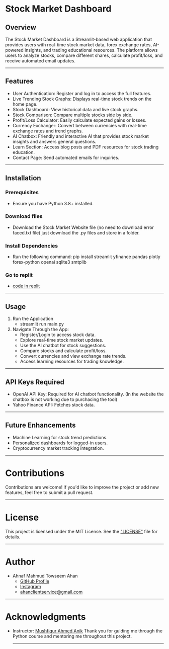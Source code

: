 # Stock Market Dashboard

## Overview

The Stock Market Dashboard is a Streamlit-based web application that provides 
users with real-time stock market data, forex exchange rates, AI-powered insights, and trading educational resources. 
The platform allows users to analyze stocks, 
compare different shares, calculate profit/loss, and receive automated email updates.

-----------

## Features

* User Authentication: Register and log in to access the full features.
* Live Trending Stock Graphs: Displays real-time stock trends on the home page.
* Stock Dashboard: View historical data and live stock graphs.
* Stock Comparison: Compare multiple stocks side by side.
* Profit/Loss Calculator: Easily calculate expected gains or losses.
* Currency Exchanger: Convert between currencies with real-time exchange rates and trend graphs.
* AI Chatbox: Friendly and interactive AI that provides stock market insights and answers general questions.
* Learn Section: Access blog posts and PDF resources for stock trading education.
* Contact Page: Send automated emails for inquiries.

-------------

## Installation

### Prerequisites

  * Ensure you have Python 3.8+ installed.

### Download files

  *  Download the Stock Market Website file (no need to download error faced.txt file) just download the .py files and store in a folder.

### Install Dependencies

  * Run the following command:
                     pip install streamlit yfinance pandas plotly forex-python openai sqlite3 smtplib

### Go to replit 
 * [code in replit](https://replit.com/@ahantowseenasif/Stock-Market-Website?v=1)


----------------------------------------

## Usage

1. Run the Application
    * streamlit run main.py
2. Navigate Through the App:
    * Register/Login to access stock data.
    * Explore real-time stock market updates.
    * Use the AI chatbot for stock suggestions.
    * Compare stocks and calculate profit/loss.
    * Convert currencies and view exchange rate trends.
    * Access learning resources for trading knowledge.

---------------------------------------------

## API Keys Required

* OpenAI API Key: Required for AI chatbot functionality.    (In the website the chatbox is not working due to purchacing the tool)
* Yahoo Finance API: Fetches stock data.

--------------------------------------

## Future Enhancements

* Machine Learning for stock trend predictions.
* Personalized dashboards for logged-in users.
* Cryptocurrency market tracking integration.


-----------------------------------------

# Contributions


Contributions are welcome! 
If you'd like to improve the project or add new features, feel free to submit a pull request.

----------------------------------------

# License

This project is licensed under the MIT License. See the ["LICENSE"](https://github.com/ANAHAN07/Project-from-songjog-course/blob/main/Stock%20Market%20Website/LICENSE) file for details.

------------------------------------------------

# Author

* Ahnaf Mahmud Towseem Ahan
    * [GitHub Profile](https://github.com/ANAHAN07)
    * [Instagram](https://www.instagram.com/its.me.memebd)
    * ahanclientservice@gmail.com

------------------------------------------------------------

# Acknowledgments

* Instructor: [Mushfiqur Ahmed Anik](https://github.com/Musfique-Ahmed)
    Thank you for guiding me through the Python course and mentoring me throughout this project.

  ---------------------------------------------------------------
